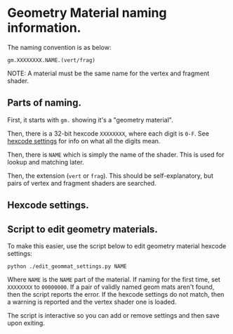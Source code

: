 # Geometry Material naming information.

The naming convention is as below:
```
gm.XXXXXXXX.NAME.(vert/frag)
```
NOTE: A material must be the same name for the vertex and fragment shader.


## Parts of naming.

First, it starts with `gm.` showing it's a "geometry material".

Then, there is a 32-bit hexcode `XXXXXXXX`, where each digit is `0-F`. See [hexcode settings](#hexcode-settings) for info on what all the digits mean.

Then, there is `NAME` which is simply the name of the shader. This is used for lookup and matching later.

Then, the extension (`vert` or `frag`). This should be self-explanatory, but pairs of vertex and fragment shaders are searched.


## Hexcode settings.

## Script to edit geometry materials.

To make this easier, use the script below to edit geometry material hexcode settings:
```
python ./edit_geommat_settings.py NAME
```
Where `NAME` is the `NAME` part of the material. If naming for the first time, set `XXXXXXXX` to `00000000`. If a pair of validly named geom mats aren't found, then the script reports the error. If the hexcode settings do not match, then a warning is reported and the vertex shader one is loaded.

The script is interactive so you can add or remove settings and then save upon exiting.
